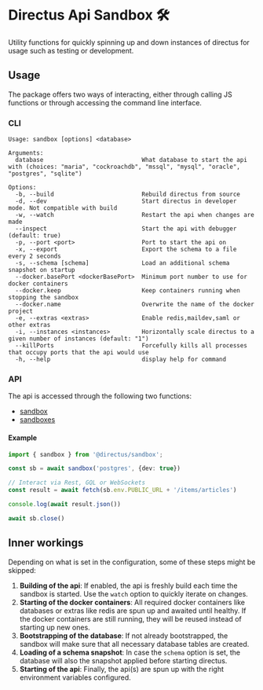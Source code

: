 # Directus Api Sandbox 🛠️

Utility functions for quickly spinning up and down instances of directus for usage such as testing or development.

## Usage

The package offers two ways of interacting, either through calling JS functions or through accessing the command line interface.

### CLI

```
Usage: sandbox [options] <database>

Arguments:
  database                            What database to start the api with (choices: "maria", "cockroachdb", "mssql", "mysql", "oracle", "postgres", "sqlite")

Options:
  -b, --build                         Rebuild directus from source
  -d, --dev                           Start directus in developer mode. Not compatible with build
  -w, --watch                         Restart the api when changes are made
  --inspect                           Start the api with debugger (default: true)
  -p, --port <port>                   Port to start the api on
  -x, --export                        Export the schema to a file every 2 seconds
  -s, --schema [schema]               Load an additional schema snapshot on startup
  --docker.basePort <dockerBasePort>  Minimum port number to use for docker containers
  --docker.keep                       Keep containers running when stopping the sandbox
  --docker.name                       Overwrite the name of the docker project
  -e, --extras <extras>               Enable redis,maildev,saml or other extras
  -i, --instances <instances>         Horizontally scale directus to a given number of instances (default: "1")
  --killPorts                         Forcefully kills all processes that occupy ports that the api would use
  -h, --help                          display help for command
```

### API

The api is accessed through the following two functions:

- [sandbox](docs/functions/sandbox.md)
- [sandboxes](docs/functions/sandboxes.md)

#### Example

```ts
import { sandbox } from '@directus/sandbox';

const sb = await sandbox('postgres', {dev: true})

// Interact via Rest, GQL or WebSockets
const result = await fetch(sb.env.PUBLIC_URL + '/items/articles')

console.log(await result.json())

await sb.close()
```

## Inner workings

Depending on what is set in the configuration, some of these steps might be skipped:

1. **Building of the api**: If enabled, the api is freshly build each time the sandbox is started. Use the `watch` option to quickly iterate on changes.
2. **Starting of the docker containers**: All required docker containers like databases or extras like redis are spun up and awaited until healthy. If the docker containers are still running, they will be reused instead of starting up new ones.
3. **Bootstrapping of the database**: If not already bootstrapped, the sandbox will make sure that all necessary database tables are created.
4. **Loading of a schema snapshot**: In case the `schema` option is set, the database will also the snapshot applied before starting directus.
5. **Starting of the api**: Finally, the api(s) are spun up with the right environment variables configured.
